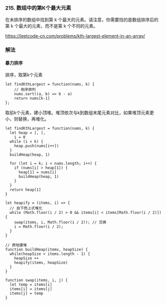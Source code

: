 ### 215. 数组中的第K个最大元素
在未排序的数组中找到第 k 个最大的元素。请注意，你需要找的是数组排序后的第 k 个最大的元素，而不是第 k 个不同的元素。

https://leetcode-cn.com/problems/kth-largest-element-in-an-array/

### 解法

#### 暴力排序
排序，取第k个元素
```
let findKthLargest = function(nums, k) {
    // 倒序排列
    nums.sort((a, b) => b - a)
    return nums[k-1]
};
```

取前k个元素，建小顶堆。堆顶依次与k到数组末尾元素对比，如果堆顶元素更小，则替换，再堆化。
```
let findKthLargest = function(nums, k) {
  let heap = [, ],
    i = 0
  while (i < k) {
    heap.push(nums[i++])
  }
  buildHeap(heap, 1)

  for (let i = k; i < nums.length; i++) {
    if (nums[i] > heap[1]) {
      heap[1] = nums[i]
      buildHeap(heap, 1)
    }
  }
  return heap[1]
}

let heapify = (items, i) => {
  // 自下而上式堆化
  while (Math.floor(i / 2) > 0 && items[i] < items[Math.floor(i / 2)]) {
    swap(items, i, Math.floor(i / 2)); // 交换 
    i = Math.floor(i / 2);
  }
}

// 原地建堆
function buildHeap(items, heapSize) {
  while(heapSize < items.length - 1) {
    heapSize ++
    heapify(items, heapSize)
  }
}

function swap(items, i, j) {
  let temp = items[i]
  items[i] = items[j]
  items[j] = temp
}
```



